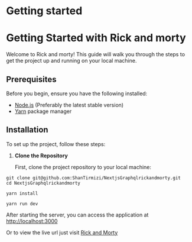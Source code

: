 # Getting started

# Getting Started with Rick and morty

Welcome to Rick and morty! This guide will walk you through the steps to get the project up and running on your local machine.

## Prerequisites

Before you begin, ensure you have the following installed:
- [Node.js](https://nodejs.org/) (Preferably the latest stable version)
- [Yarn](https://yarnpkg.com/) package manager

## Installation

To set up the project, follow these steps:

1. **Clone the Repository**

   First, clone the project repository to your local machine:

```
git clone git@github.com:ShanTirmizi/NextjsGraphqlrickandmorty.git
cd NextjsGraphqlrickandmorty
```
```
yarn install
```
```
yarn run dev
```

After starting the server, you can access the application at [http://localhost:3000](http://localhost:3000)

Or to view the live url just visit [Rick and Morty](https://nextjs-graphqlrickandmorty.vercel.app/)
